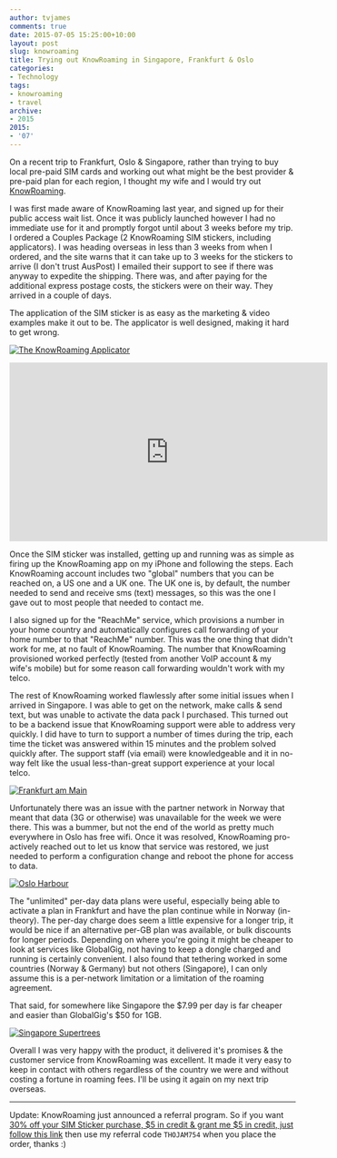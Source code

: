 ```yaml
---
author: tvjames
comments: true
date: 2015-07-05 15:25:00+10:00
layout: post
slug: knowroaming
title: Trying out KnowRoaming in Singapore, Frankfurt & Oslo
categories:
- Technology
tags:
- knowroaming
- travel
archive: 
- 2015
2015:
- '07'
---
```


On a recent trip to Frankfurt, Oslo & Singapore, rather than trying to buy local pre-paid SIM cards and working out what might be the best provider & pre-paid plan for each region, I thought my wife and I would try out [KnowRoaming](http://www.knowroaming.com/). 

I was first made aware of KnowRoaming last year, and signed up for their public access wait list. Once it was publicly launched however I had no immediate use for it and promptly forgot until about 3 weeks before my trip. I ordered a Couples Package (2 KnowRoaming SIM stickers, including applicators). I was heading overseas in less than 3 weeks from when I ordered, and the site warns that it can take up to 3 weeks for the stickers to arrive (I don't trust AusPost) I emailed their support to see if there was anyway to expedite the shipping. There was, and after paying for the additional express postage costs, the stickers were on their way. They arrived in a couple of days. 

The application of the SIM sticker is as easy as the marketing & video examples make it out to be. The applicator is well designed, making it hard to get wrong. 

[![The KnowRoaming Applicator](https://support.knowroaming.com/hc/en-us/article_attachments/200823815/applicator_taba-3.png)](https://support.knowroaming.com/hc/en-us/articles/200258829-How-to-apply-your-KnowRoaming-Sticker-to-your-SIM-card-VIDEO-)

<iframe width="560" height="315" src="https://www.youtube.com/embed/Qq7Pabsof98" frameborder="0" allowfullscreen></iframe>

Once the SIM sticker was installed, getting up and running was as simple as firing up the KnowRoaming app on my iPhone and following the steps. Each KnowRoaming account includes two "global" numbers that you can be reached on, a US one and a UK one. The UK one is, by default, the number needed to send and receive sms (text) messages, so this was the one I gave out to most people that needed to contact me. 

I also signed up for the "ReachMe" service, which provisions a number in your home country and automatically configures call forwarding of your home number to that "ReachMe" number. This was the one thing that didn't work for me, at no fault of KnowRoaming. The number that KnowRoaming provisioned worked perfectly (tested from another VoIP account & my wife's mobile) but for some reason call forwarding wouldn't work with my telco. 

The rest of KnowRoaming worked flawlessly after some initial issues when I arrived in Singapore. I was able to get on the network, make calls & send text, but was unable to activate the data pack I purchased. This turned out to be a backend issue that KnowRoaming support were able to address very quickly. I did have to turn to support a number of times during the trip, each time the ticket was answered within 15 minutes and the problem solved quickly after. The support staff (via email) were knowledgeable and it in no-way felt like the usual less-than-great support experience at your local telco. 

[![Frankfurt am Main](http://i1370.photobucket.com/albums/ag258/thomasvjames/IMG_3433_zpsysnv22jw.jpg)](http://s1370.photobucket.com/user/thomasvjames/media/IMG_3433_zpsysnv22jw.jpg.html)

Unfortunately there was an issue with the partner network in Norway that meant that data (3G or otherwise) was unavailable for the week we were there. This was a bummer, but not the end of the world as pretty much everywhere in Oslo has free wifi. Once it was resolved, KnowRoaming pro-actively reached out to let us know that service was restored, we just needed to perform a configuration change and reboot the phone for access to data. 

[![Oslo Harbour](http://i1370.photobucket.com/albums/ag258/thomasvjames/IMG_3508_zpspav2qliu.jpg)](http://s1370.photobucket.com/user/thomasvjames/media/IMG_3508_zpspav2qliu.jpg.html)

The "unlimited" per-day data plans were useful, especially being able to activate a plan in Frankfurt and have the plan continue while in Norway (in-theory). The per-day charge does seem a little expensive for a longer trip, it would be nice if an alternative per-GB plan was available, or bulk discounts for longer periods. Depending on where you're going it might be cheaper to look at services like GlobalGig, not having to keep a dongle charged and running is certainly convenient. I also found that tethering worked in some countries (Norway & Germany) but not others (Singapore), I can only assume this is a per-network limitation or a limitation of the roaming agreement. 

That said, for somewhere like Singapore the $7.99 per day is far cheaper and easier than GlobalGig's $50 for 1GB. 

[![Singapore Supertrees](http://i1370.photobucket.com/albums/ag258/thomasvjames/IMG_3750_zps5zbvfttf.jpg)](http://s1370.photobucket.com/user/thomasvjames/media/IMG_3750_zps5zbvfttf.jpg.html)

Overall I was very happy with the product, it delivered it's promises & the customer service from KnowRoaming was excellent. It made it very easy to keep in contact with others regardless of the country we were and without costing a fortune in roaming fees. I'll be using it again on my next trip overseas. 

---

Update: KnowRoaming just announced a referral program. So if you want [30% off your SIM Sticker purchase, $5 in credit & grant me $5 in credit, just follow this link](https://www.knowroaming.com/order/order.php) then use my referral code `THOJAM754` when you place the order, thanks :) 


